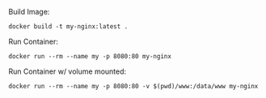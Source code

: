 
Build Image:
```
docker build -t my-nginx:latest .
```

Run Container:
```
docker run --rm --name my -p 8080:80 my-nginx
```

Run Container w/ volume mounted:
```
docker run --rm --name my -p 8080:80 -v $(pwd)/www:/data/www my-nginx
```
